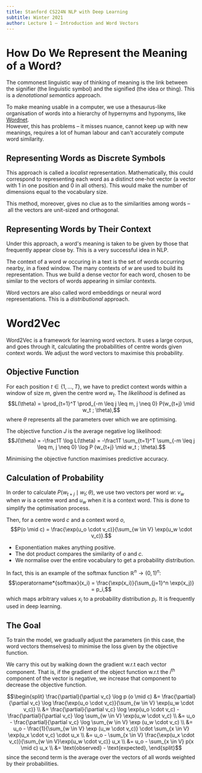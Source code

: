 ```yaml
---
title: Stanford CS224N NLP with Deep Learning
subtitle: Winter 2021
author: Lecture 1 – Introduction and Word Vectors
---
```


# How Do We Represent the Meaning of a Word?
The commonest linguistic way of thinking of meaning is the link between the signifier (the linguistic symbol) and the signified (the idea or thing). This is a *denotational semantics* approach.  

To make meaning usable in a computer, we use a thesaurus-like organisation of words into a hierarchy of hypernyms and hyponyms, like [Wordnet](https://wordnet.princeton.edu).  
However, this has problems – it misses nuance, cannot keep up with new meanings, requires a lot of human labour and can't accurately compute word similarity.  

## Representing Words as Discrete Symbols
This approach is called a *localist* representation. Mathematically, this could correspond to representing each word as a distinct one-hot vector (a vector with 1 in one position and 0 in all others). This would make the number of dimensions equal to the vocabulary size.  

This method, moreover, gives no clue as to the similarities among words – all the vectors are unit-sized and orthogonal.

## Representing Words by Their Context
Under this approach, a word's meaning is taken to be given by those that frequently appear close by. This is a very successful idea in NLP.  

The context of a word $w$ occuring in a text is the set of words occurring nearby, in a fixed window. The many contexts of $w$ are used to build its representation. Thus we build a dense vector for each word, chosen to be similar to the vectors of words appearing in similar contexts.  

Word vectors are also called word embeddings or neural word representations. This is a *distributional* approach.

# Word2Vec
Word2Vec is a framework for learning word vectors. It uses a large corpus, and goes through it, calculating the probabilities of centre words given context words. We adjust the word vectors to maximise this probability.

## Objective Function
For each position $t \in \{1, \dots, T\}$, we have to predict context words within a window of size $m$, given the centre word $w_t$. The *likelihood* is defined as
$$L(\theta) = \prod_{t=1}^T \prod_{-m \leq j \leq m, j \neq 0} P(w_{t+j} \mid w_t ; \theta),$$
where $\theta$ represents all the parameters over which we are optimising.  

The objective function $J$ is the average negative log likelihood:
$$J(\theta) = -\frac1T \log L(\theta) = -\frac1T \sum_{t=1}^T \sum_{-m \leq j \leq m, j \neq 0} \log P (w_{t+j} \mid w_t ; \theta).$$

Minimising the objective function maximises predictive accuracy.  

## Calculation of Probability
In order to calculate $P(w_{t+j} \mid w_t ; \theta)$, we use two vectors per word $w$: $v_w$ when $w$ is a centre word and $u_w$ when it is a context word. This is done to simplify the optimisation process.  

Then, for a centre word $c$ and a context word $o$,
$$P(o \mid c) = \frac{\exp(u_o \cdot v_c)}{\sum_{w \in V} \exp(u_w \cdot v_c)}.$$

* Exponentiation makes anything positive.
* The dot product compares the similarity of $o$ and $c$.
* We normalise over the entire vocabulary to get a probability distribution.  

In fact, this is an example of the softmax function $\mathbb{R}^n \to (0,1)^n$:
$$\operatorname*{softmax}(x_i) = \frac{\exp(x_i)}{\sum_{j=1}^n \exp(x_j)} = p_i,$$
which maps arbitrary values $x_i$ to a probability distribution $p_i$. It is frequently used in deep learning.

## The Goal
To train the model, we gradually adjust the parameters (in this case, the word vectors themselves) to minimise the loss given by the objective function.  

We carry this out by walking down the gradient w.r.t each vector component. That is, if the gradient of the object function w.r.t the $i^\text{th}$ component of the vector is negative, we increase that component to decrease the objective function.

$$\begin{split}
\frac{\partial}{\partial v_c} \log p (o \mid c) &=
\frac{\partial}{\partial v_c} \log \frac{\exp(u_o \cdot v_c)}{\sum_{w \in V} \exp(u_w \cdot v_c)} \\
&= \frac{\partial}{\partial v_c} \log \exp(u_o \cdot v_c) - \frac{\partial}{\partial v_c} \log \sum_{w \in V} \exp(u_w \cdot v_c) \\
&= u_o - \frac{\partial}{\partial v_c} \log \sum_{w \in V} \exp (u_w \cdot v_c) \\
&= u_o - \frac{1}{\sum_{w \in V} \exp (u_w \cdot v_c)} \cdot \sum_{x \in V} \exp(u_x \cdot v_c) \cdot u_x \\
&= u_o - \sum_{x \in V} \frac{\exp(u_x \cdot v_c)}{\sum_{w \in V}\exp(u_w \cdot v_c)} u_x \\
&= u_o - \sum_{x \in V} p(x \mid c) u_x \\
&= \text{observed} - \text{expected}, \end{split}$$
since the second term is the average over the vectors of all words weighted by their probabilities.
